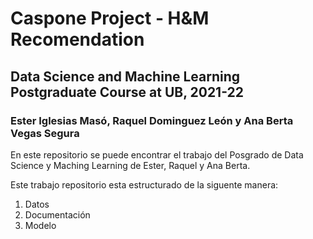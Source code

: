 # Caspone Project - H&M Recomendation
## Data Science and Machine Learning Postgraduate Course at UB, 2021-22
### Ester Iglesias Masó, Raquel Dominguez León y Ana Berta Vegas Segura

En este repositorio se puede encontrar el trabajo del Posgrado de Data Science y Maching Learning de Ester, Raquel y Ana Berta.

Este trabajo repositorio esta estructurado de la siguente manera:
1. Datos
2. Documentación
3. Modelo



